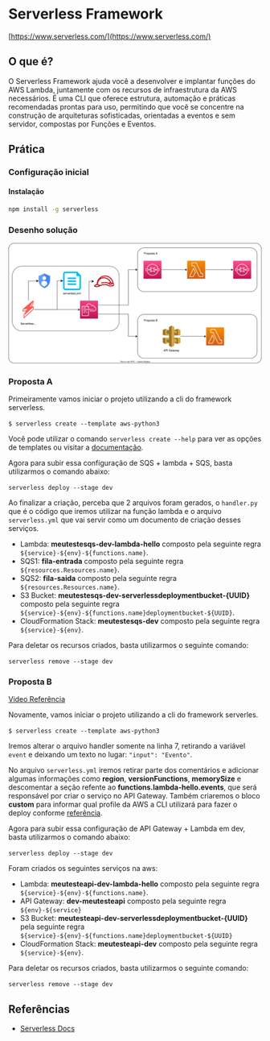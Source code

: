 # Serverless Framework

[https://www.serverless.com/](https://www.serverless.com/)

## O que é?

O Serverless Framework ajuda você a desenvolver e implantar funções do AWS Lambda, juntamente com os recursos de infraestrutura da AWS necessários. É uma CLI que oferece estrutura, automação e práticas recomendadas prontas para uso, permitindo que você se concentre na construção de arquiteturas sofisticadas, orientadas a eventos e sem servidor, compostas por Funções e Eventos.

## Prática

### Configuração inicial

#### Instalação

```bash
npm install -g serverless
```

### Desenho solução

![Arquitetura](docs/img/arquitetura.svg "Arquitetura")

### Proposta A

Primeiramente vamos iniciar o projeto utilizando a cli do framework serverless.

`$ serverless create --template aws-python3`

Você pode utilizar o comando `serverless create --help` para ver as opções de templates ou visitar a [documentação](https://www.serverless.com/framework/docs/providers/aws/cli-reference/create).

Agora para subir essa configuração de SQS + lambda + SQS, basta utilizarmos o comando abaixo:

`serverless deploy --stage dev`

Ao finalizar a criação, perceba que 2 arquivos foram gerados, o `handler.py` que é o código que iremos utilizar na função lambda e o arquivo `serverless.yml` que vai servir como um documento de criação desses serviços.

* Lambda: **meutestesqs-dev-lambda-hello** composto pela seguinte regra `${service}-${env}-${functions.name}`.
* SQS1: **fila-entrada** composto pela seguinte regra `${resources.Resources.name}`.
* SQS2: **fila-saida** composto pela seguinte regra `${resources.Resources.name}`.
* S3 Bucket: **meutestesqs-dev-serverlessdeploymentbucket-{UUID}** composto pela seguinte regra `${service}-${env}-${functions.name}deploymentbucket-${UUID}`.
* CloudFormation Stack: **meutestesqs-dev** composto pela seguinte regra `${service}-${env}`.

Para deletar os recursos criados, basta utilizarmos o seguinte comando:

`serverless remove --stage dev`

### Proposta B

[Video Referência](https://www.youtube.com/watch?v=BUydgDGMZW8)

Novamente, vamos iniciar o projeto utilizando a cli do framework serverles.

`$ serverless create --template aws-python3`

Iremos alterar o arquivo handler somente na linha 7, retirando a variável `event` e deixando um texto no lugar:  `"input": "Evento"`.

No arquivo `serverless.yml` iremos retirar parte dos comentários e adicionar algumas informações como **region**, **versionFunctions**, **memorySize** e descomentar a seção refente ao **functions.lambda-hello.events**, que será responsável por criar o serviço no API Gateway. Também criaremos o bloco **custom** para informar qual profile da AWS a CLI utilizará para fazer o deploy conforme [referência](https://www.serverless.com/framework/docs/providers/aws/guide/credentials#using-the-aws-profile-option).

Agora para subir essa configuração de API Gateway + Lambda em dev, basta utilizarmos o comando abaixo:

`serverless deploy --stage dev`

Foram criados os seguintes serviços na aws:

* Lambda: **meutesteapi-dev-lambda-hello** composto pela seguinte regra `${service}-${env}-${functions.name}`.
* API Gateway: **dev-meutesteapi** composto pela seguinte regra `${env}-${service}`
* S3 Bucket: **meutesteapi-dev-serverlessdeploymentbucket-{UUID}**  pela seguinte regra `${service}-${env}-${functions.name}deploymentbucket-${UUID}`
* CloudFormation Stack: **meutesteapi-dev** composto pela seguinte regra `${service}-${env}`.

Para deletar os recursos criados, basta utilizarmos o seguinte comando:

`serverless remove --stage dev`

## Referências

* [Serverless Docs](https://www.serverless.com/framework/docs)
